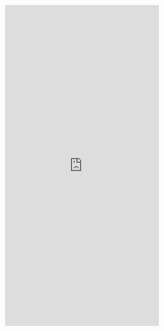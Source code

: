 <div align=center>
    <iframe
        src="https://gendered-news.imag.fr/metabase/public/dashboard/b8e84c94-2c44-46ea-b6b3-edef6e8821d0#titled=false"
        frameborder="0"
        width="100%"
        height="1050"
        allowtransparency
    ></iframe>
</div>
